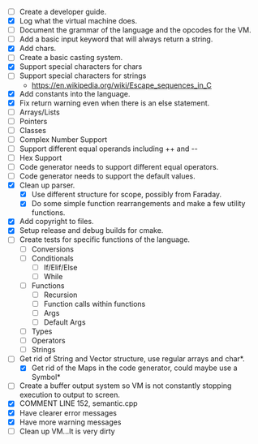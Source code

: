 - [ ] Create a developer guide.
- [x] Log what the virtual machine does. 
- [ ] Document the grammar of the language and the opcodes for the VM.
- [ ] Add a basic input keyword that will always return a string.
- [x] Add chars.
- [ ] Create a basic casting system.
- [x] Support special characters for chars
- [ ] Support special characters for strings
	- https://en.wikipedia.org/wiki/Escape_sequences_in_C
- [x] Add constants into the language.
- [x] Fix return warning even when there is an else statement.
- [ ] Arrays/Lists
- [ ] Pointers
- [ ] Classes
- [ ] Complex Number Support
- [ ] Support different equal operands including ++ and --
- [ ] Hex Support
- [ ] Code generator needs to support different equal operators.
- [ ] Code generator needs to support the default values.
- [x] Clean up parser.
	- [x] Use different structure for scope, possibly from Faraday.
	- [x] Do some simple function rearrangements and make a few utility functions.
- [x] Add copyright to files.
- [x] Setup release and debug builds for cmake.
- [ ] Create tests for specific functions of the language.
	- [ ] Conversions
	- [ ] Conditionals
		- [ ] If/Elif/Else
		- [ ] While
	- [ ] Functions
		- [ ] Recursion
		- [ ] Function calls within functions
		- [ ] Args
		- [ ] Default Args
	- [ ] Types
	- [ ] Operators
	- [ ] Strings
- [ ] Get rid of String and Vector structure, use regular arrays and char*.
	- [x] Get rid of the Maps in the code generator, could maybe use a Symbol*
- [ ] Create a buffer output system so VM is not constantly stopping execution to output to screen.
- [x] COMMENT LINE 152, semantic.cpp
- [x] Have clearer error messages
- [x] Have more warning messages
- [ ] Clean up VM...It is very dirty